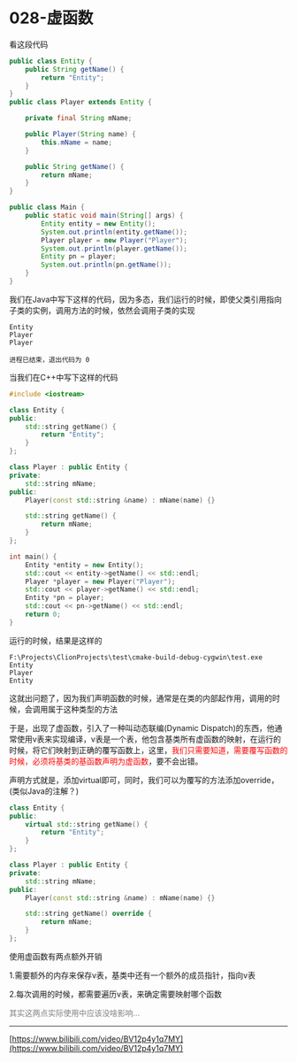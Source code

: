 # 028-虚函数

看这段代码

```java
public class Entity {
    public String getName() {
        return "Entity";
    }
}
public class Player extends Entity {

    private final String mName;

    public Player(String name) {
        this.mName = name;
    }

    public String getName() {
        return mName;
    }
}

public class Main {
    public static void main(String[] args) {
        Entity entity = new Entity();
        System.out.println(entity.getName());
        Player player = new Player("Player");
        System.out.println(player.getName());
        Entity pn = player;
        System.out.println(pn.getName());
    }
}
```

我们在Java中写下这样的代码，因为多态，我们运行的时候，即使父类引用指向子类的实例，调用方法的时候，依然会调用子类的实现

```
Entity
Player
Player

进程已结束，退出代码为 0
```

当我们在C++中写下这样的代码

```c++
#include <iostream>

class Entity {
public:
    std::string getName() {
        return "Entity";
    }
};

class Player : public Entity {
private:
    std::string mName;
public:
    Player(const std::string &name) : mName(name) {}

    std::string getName() {
        return mName;
    }
};

int main() {
    Entity *entity = new Entity();
    std::cout << entity->getName() << std::endl;
    Player *player = new Player("Player");
    std::cout << player->getName() << std::endl;
    Entity *pn = player;
    std::cout << pn->getName() << std::endl;
    return 0;
}
```

运行的时候，结果是这样的

```
F:\Projects\ClionProjects\test\cmake-build-debug-cygwin\test.exe
Entity
Player
Entity
```

这就出问题了，因为我们声明函数的时候，通常是在类的内部起作用，调用的时候，会调用属于这种类型的方法

于是，出现了虚函数，引入了一种叫动态联编(Dynamic Dispatch)的东西，他通常使用v表来实现编译，v表是一个表，他包含基类所有虚函数的映射，在运行的时候，将它们映射到正确的覆写函数上，这里，<font color="red">我们只需要知道，需要覆写函数的时候，必须将基类的基函数声明为虚函数</font>，要不会出错。

声明方式就是，添加virtual即可，同时，我们可以为覆写的方法添加override，(类似Java的注解？)

```c++
class Entity {
public:
    virtual std::string getName() {
        return "Entity";
    }
};

class Player : public Entity {
private:
    std::string mName;
public:
    Player(const std::string &name) : mName(name) {}

    std::string getName() override {
        return mName;
    }
};
```

使用虚函数有两点额外开销

1.需要额外的内存来保存v表，基类中还有一个额外的成员指针，指向v表

2.每次调用的时候，都需要遍历v表，来确定需要映射哪个函数

<font color="gray">其实这两点实际使用中应该没啥影响...</font>

**********


[https://www.bilibili.com/video/BV12p4y1q7MY](https://www.bilibili.com/video/BV12p4y1q7MY)

